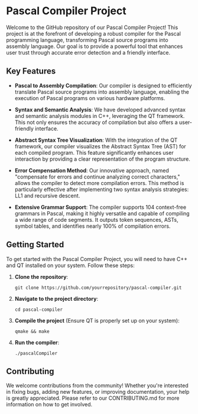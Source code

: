 # Pascal Compiler Project

Welcome to the GitHub repository of our Pascal Compiler Project! This project is at the forefront of developing a robust compiler for the Pascal programming language, transforming Pascal source programs into assembly language. Our goal is to provide a powerful tool that enhances user trust through accurate error detection and a friendly interface.

## Key Features

- **Pascal to Assembly Compilation**: Our compiler is designed to efficiently translate Pascal source programs into assembly language, enabling the execution of Pascal programs on various hardware platforms.

- **Syntax and Semantic Analysis**: We have developed advanced syntax and semantic analysis modules in C++, leveraging the QT framework. This not only ensures the accuracy of compilation but also offers a user-friendly interface.

- **Abstract Syntax Tree Visualization**: With the integration of the QT framework, our compiler visualizes the Abstract Syntax Tree (AST) for each compiled program. This feature significantly enhances user interaction by providing a clear representation of the program structure.

- **Error Compensation Method**: Our innovative approach, named "compensate for errors and continue analyzing correct characters," allows the compiler to detect more compilation errors. This method is particularly effective after implementing two syntax analysis strategies: LL1 and recursive descent.

- **Extensive Grammar Support**: The compiler supports 104 context-free grammars in Pascal, making it highly versatile and capable of compiling a wide range of code segments. It outputs token sequences, ASTs, symbol tables, and identifies nearly 100% of compilation errors.

## Getting Started

To get started with the Pascal Compiler Project, you will need to have C++ and QT installed on your system. Follow these steps:

1. **Clone the repository**:
   ```
   git clone https://github.com/yourrepository/pascal-compiler.git
   ```

2. **Navigate to the project directory**:
   ```
   cd pascal-compiler
   ```

3. **Compile the project** (Ensure QT is properly set up on your system):
   ```
   qmake && make
   ```

4. **Run the compiler**:
   ```
   ./pascalCompiler
   ```

## Contributing

We welcome contributions from the community! Whether you're interested in fixing bugs, adding new features, or improving documentation, your help is greatly appreciated. Please refer to our CONTRIBUTING.md for more information on how to get involved.
